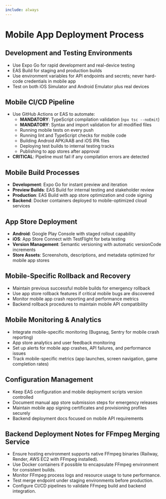 ```yaml
---
include: always
---
```


# Mobile App Deployment Process

## Development and Testing Environments
- Use Expo Go for rapid development and real-device testing
- EAS Build for staging and production builds
- Use environment variables for API endpoints and secrets; never hard-code credentials in mobile app
- Test on both iOS Simulator and Android Emulator plus real devices

## Mobile CI/CD Pipeline
- Use GitHub Actions or EAS to automate:
  - **MANDATORY**: TypeScript compilation validation (`npx tsc --noEmit`)
  - **MANDATORY**: Syntax and import validation for all modified files
  - Running mobile tests on every push
  - Running lint and TypeScript checks for mobile code
  - Building Android APK/AAB and iOS IPA files
  - Deploying test builds to internal testing tracks
  - Publishing to app stores after approval
- **CRITICAL**: Pipeline must fail if any compilation errors are detected

## Mobile Build Processes
- **Development**: Expo Go for instant preview and iteration
- **Preview Builds**: EAS Build for internal testing and stakeholder review
- **Production**: EAS Build with app store optimization and code signing
- **Backend**: Docker containers deployed to mobile-optimized cloud services

## App Store Deployment
- **Android**: Google Play Console with staged rollout capability
- **iOS**: App Store Connect with TestFlight for beta testing
- **Version Management**: Semantic versioning with automatic versionCode increments
- **Store Assets**: Screenshots, descriptions, and metadata optimized for mobile app stores

## Mobile-Specific Rollback and Recovery
- Maintain previous successful mobile builds for emergency rollback
- Use app store rollback features if critical mobile bugs are discovered
- Monitor mobile app crash reporting and performance metrics
- Backend rollback procedures to maintain mobile API compatibility

## Mobile Monitoring & Analytics
- Integrate mobile-specific monitoring (Bugsnag, Sentry for mobile crash reporting)
- App store analytics and user feedback monitoring
- Set up alerts for mobile app crashes, API failures, and performance issues
- Track mobile-specific metrics (app launches, screen navigation, game completion rates)

## Configuration Management
- Keep EAS configuration and mobile deployment scripts version controlled
- Document manual app store submission steps for emergency releases
- Maintain mobile app signing certificates and provisioning profiles securely
- Backend deployment docs focused on mobile API requirements

## Backend Deployment Notes for FFmpeg Merging Service
- Ensure hosting environment supports native FFmpeg binaries (Railway, Render, AWS EC2 with FFmpeg installed).
- Use Docker containers if possible to encapsulate FFmpeg environment for consistent builds.
- Monitor FFmpeg process logs and resource usage to tune performance.
- Test merge endpoint under staging environments before production.
- Configure CI/CD pipelines to validate FFmpeg build and backend integration.